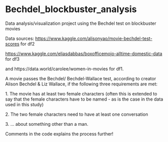 # Bechdel_blockbuster_analysis
 Data analysis/visualization project using the Bechdel test on blockbuster movies <p>
Data sources: https://www.kaggle.com/alisonyao/movie-bechdel-test-scores for df2 <p> https://www.kaggle.com/eliasdabbas/boxofficemojo-alltime-domestic-data for df3 
<p> and https://data.world/carolee/women-in-movies for df1.
 
 <p>
  A movie passes the Bechdel/ Bechdel-Wallace test, according to creator Alison Bechdel & Liz Wallace, if the following three requirements are met:
  
  <p>
  1. The movie has at least two female characters (often this is extended to say that the female characters have to be named - as is the case in the data used in this study)
    <p>
  2. The two female characters need to have at least one conversation
      <p>
  3. ... about something other than a man.
        <p>
  
  Comments in the code explains the process further!
